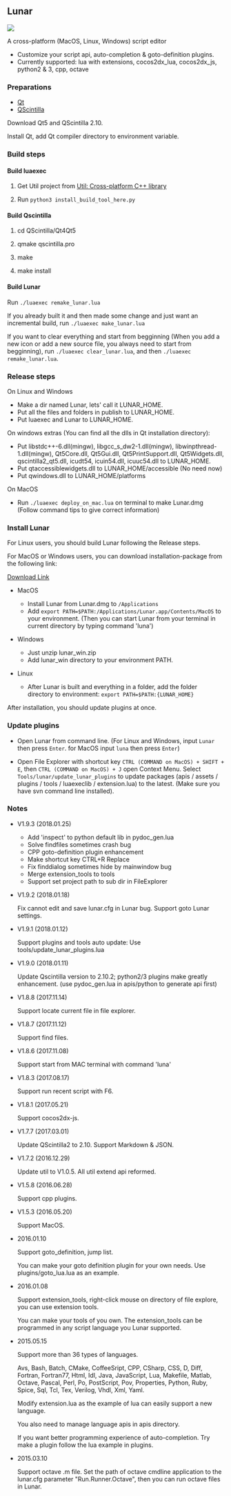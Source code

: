 ## Lunar ##

![](https://github.com/joshua-meng/Lunar/wiki/assets/lunar_linux.png)

A cross-platform (MacOS, Linux, Windows) script editor

- Customize your script api, auto-completion & goto-definition plugins.
- Currently supported: lua with extensions, cocos2dx_lua, cocos2dx_js, python2 & 3, cpp, octave 

### Preparations ###

- [Qt](https://www.qt.io/)
- [QScintilla](https://github.com/jie-meng/QScintilla)

Download Qt5 and QScintilla 2.10.

Install Qt, add Qt compiler directory to environment variable.

### Build steps ###

#### Build luaexec ####

1. Get Util project from [Util: Cross-platform C++ library](https://github.com/jie-meng/Util)

2. Run `python3 install_build_tool_here.py`
 
#### Build Qscintilla ####

1. cd QScintilla/Qt4Qt5

2. qmake qscintilla.pro

3. make

4. make install

#### Build Lunar ####

Run `./luaexec remake_lunar.lua`

If you already built it and then made some change and just want an incremental build, run `./luaexec make_lunar.lua`

If you want to clear everything and start from begginning (When you add a new icon or add a new source file, you always need to start from begginning), run `./luaexec clear_lunar.lua`, and then `./luaexec remake_lunar.lua`.

### Release steps ###

On Linux and Windows 

- Make a dir named Lunar, lets' call it LUNAR_HOME. 
- Put all the files and folders in publish to LUNAR_HOME.
- Put luaexec and Lunar to LUNAR_HOME.

On windows extras (You can find all the dlls in Qt installation directory):

- Put libstdc++-6.dll(mingw), libgcc_s_dw2-1.dll(mingw), libwinpthread-1.dll(mingw), Qt5Core.dll, Qt5Gui.dll,  Qt5PrintSupport.dll, Qt5Widgets.dll, qscintilla2_qt5.dll, icudt54, icuin54.dll, icuuc54.dll to LUNAR_HOME.
- Put qtaccessiblewidgets.dll to LUNAR_HOME/accessible (No need now)
- Put qwindows.dll to LUNAR_HOME/platforms

On MacOS

- Run `./luaexec deploy_on_mac.lua` on terminal to make Lunar.dmg (Follow command tips to give correct information)

### Install Lunar ###

For Linux users, you should build Lunar following the Release steps.

For MacOS or Windows users, you can download installation-package from the following link:

[Download Link](https://github.com/jie-meng/Lunar/releases)

- MacOS

    - Install Lunar from Lunar.dmg to `/Applications`
    - Add `export PATH=$PATH:/Applications/Lunar.app/Contents/MacOS` to your environment. (Then you can start Lunar from your terminal in current directory by typing command 'luna')
    
- Windows

    - Just unzip lunar_win.zip
    - Add lunar_win directory to your environment PATH.
    
- Linux

    - After Lunar is built and everything in a folder, add the folder directory to environment: `export PATH=$PATH:{LUNAR_HOME}`
    
After installation, you should update plugins at once.

### Update plugins ###

- Open Lunar from command line. (For Linux and Windows, input `Lunar` then press `Enter`. for MacOS input `luna` then press `Enter`)

- Open File Explorer with shortcut key `CTRL (COMMAND on MacOS) + SHIFT + E`, then `CTRL (COMMAND on MacOS) + J` open Context Menu. Select `Tools/lunar/update_lunar_plugins` to update packages (apis / assets / plugins / tools / luaexeclib / extension.lua) to the latest. (Make sure you have svn command line installed).

### Notes ###

- V1.9.3 (2018.01.25)

    - Add 'inspect' to python default lib in pydoc_gen.lua
    - Solve findfiles sometimes crash bug
    - CPP goto-definition plugin enhancement
    - Make shortcut key CTRL+R Replace
    - Fix finddialog sometimes hide by mainwindow bug
    - Merge extension_tools to tools
    - Support set project path to sub dir in FileExplorer

- V1.9.2 (2018.01.18)

    Fix cannot edit and save lunar.cfg in Lunar bug. Support goto Lunar settings.

- V1.9.1 (2018.01.12)

    Support plugins and tools auto update: Use tools/update_lunar_plugins.lua

- V1.9.0 (2018.01.11)

    Update Qscintilla version to 2.10.2; python2/3 plugins make greatly enhancement. (use pydoc_gen.lua in apis/python to generate api first)

- V1.8.8 (2017.11.14)
    
    Support locate current file in file explorer.

- V1.8.7 (2017.11.12)
    
    Support find files.
    
- V1.8.6 (2017.11.08)
	
    Support start from MAC terminal with command 'luna'

- V1.8.3 (2017.08.17)

    Support run recent script with F6.
    
- V1.8.1 (2017.05.21)
    
    Support cocos2dx-js.
    
- V1.7.7 (2017.03.01)

    Update QScintilla2 to 2.10. Support Markdown & JSON.

- V1.7.2 (2016.12.29)
	
    Update util to V1.0.5. All util extend api reformed.
    
- V1.5.8 (2016.06.28)
    
    Support cpp plugins.

- V1.5.3 (2016.05.20)

    Support MacOS.
    
- 2016.01.10
    
    Support goto_definition, jump list.

    You can make your goto definition plugin for your own needs. Use plugins/goto_lua.lua as an example.
   
- 2016.01.08

	Support extension_tools, right-click mouse on directory of file explore, you can use extension tools.
	
	You can make your tools of you own. The extension_tools can be programmed in any script language you Lunar supported.
    
- 2015.05.15

	Support more than 36 types of languages.
	
	Avs, Bash, Batch, CMake, CoffeeSript, CPP, CSharp, CSS, D, Diff, Fortran, Fortran77, Html, Idl, 
	Java, JavaScript, Lua, Makefile, Matlab, Octave, Pascal, Perl, Po, PostScript, Pov, Properties, 
	Python, Ruby, Spice, Sql, Tcl, Tex, Verilog, Vhdl, Xml, Yaml.
	
	Modify extension.lua as the example of lua can easily support a new language.
	
	You also need to manage language apis in apis directory.

	If you want better programming experience of auto-completion. Try make a plugin follow the lua example in plugins.

- 2015.03.10

	Support octave .m file. Set the path of octave cmdline application to the lunar.cfg parameter "Run.Runner.Octave", then you can run octave files in Lunar.
